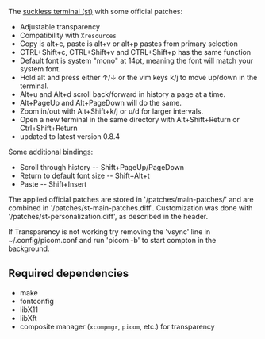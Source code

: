 The [suckless terminal (st)](https://st.suckless.org/) with some official patches:

+ Adjustable transparency
+ Compatibility with `Xresources`
+ Copy is alt+c, paste is alt+v or alt+p pastes from primary selection
+ CTRL+Shift+c, CTRL+Shift+v and CTRL+Shift+p has the same function
+ Default font is system "mono" at 14pt, meaning the font will match your system font.
+ Hold alt and press either ↑/↓ or the vim keys k/j to move up/down in the terminal.
+ Alt+u and Alt+d scroll back/forward in history a page at a time.
+ Alt+PageUp and Alt+PageDown will do the same.
+ Zoom in/out with Alt+Shift+k/j or u/d for larger intervals.
+ Open a new terminal in the same directory with Alt+Shift+Return or Ctrl+Shift+Return
+ updated to latest version 0.8.4

Some additional bindings:

+ Scroll through history -- Shift+PageUp/PageDown
+ Return to default font size -- Shift+Alt+t
+ Paste -- Shift+Insert

The applied official patches are stored in '/patches/main-patches/' and are combined in '/patches/st-main-patches.diff'. Customization was done with
'/patches/st-personalization.diff', as described in the header.

If Transparency is not working try removing the 'vsync' line in
~/.config/picom.conf and run 'picom -b' to start compton in the background.

## Required dependencies

+ make
+ fontconfig
+ libX11
+ libXft
+ composite manager (`xcompmgr`, `picom`, etc.) for transparency
